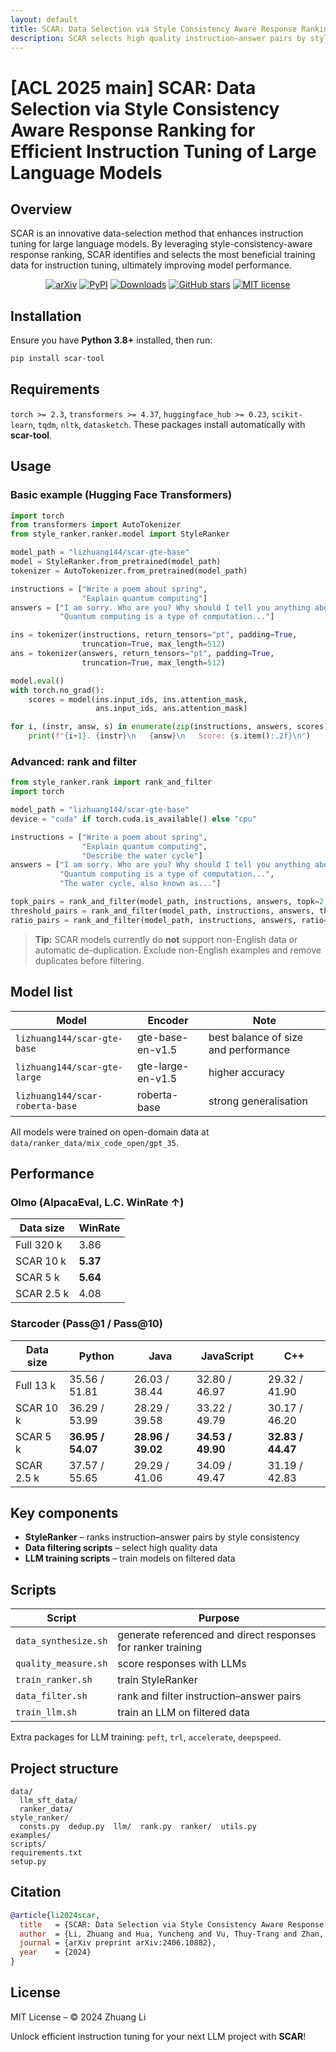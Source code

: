 ```yaml
---
layout: default
title: SCAR: Data Selection via Style Consistency Aware Response Ranking
description: SCAR selects high quality instruction–answer pairs by style consistency to enable efficient instruction tuning of large language models.
---
```


# [ACL 2025 main] SCAR: Data Selection via Style Consistency Aware Response Ranking for Efficient Instruction Tuning of Large Language Models

## Overview

SCAR is an innovative data-selection method that enhances instruction tuning for large language models. By leveraging style-consistency-aware response ranking, SCAR identifies and selects the most beneficial training data for instruction tuning, ultimately improving model performance.

<p align="center">
  <a href="https://arxiv.org/abs/2406.10882"><img src="https://img.shields.io/badge/arXiv-2406.10882-b31b1b.svg" alt="arXiv"></a>
  <a href="https://pypi.org/project/scar-tool/"><img src="https://img.shields.io/pypi/v/scar-tool?color=g" alt="PyPI"></a>
  <a href="https://pepy.tech/project/scar-tool"><img src="https://static.pepy.tech/badge/scar-tool" alt="Downloads"></a>
  <a href="https://github.com/zhuang-li/SCAR"><img src="https://img.shields.io/github/stars/zhuang-li/SCAR?style=social" alt="GitHub stars"></a>
  <a href="https://opensource.org/licenses/MIT"><img src="https://img.shields.io/badge/License-MIT-green.svg" alt="MIT license"></a>
</p>

## Installation

Ensure you have **Python 3.8+** installed, then run:

```bash
pip install scar-tool
````

## Requirements

`torch >= 2.3`, `transformers >= 4.37`, `huggingface_hub >= 0.23`, `scikit-learn`, `tqdm`, `nltk`, `datasketch`.
These packages install automatically with **scar-tool**.

## Usage

### Basic example (Hugging Face Transformers)

```python
import torch
from transformers import AutoTokenizer
from style_ranker.ranker.model import StyleRanker

model_path = "lizhuang144/scar-gte-base"
model = StyleRanker.from_pretrained(model_path)
tokenizer = AutoTokenizer.from_pretrained(model_path)

instructions = ["Write a poem about spring",
                "Explain quantum computing"]
answers = ["I am sorry. Who are you? Why should I tell you anything about poem",
           "Quantum computing is a type of computation..."]

ins = tokenizer(instructions, return_tensors="pt", padding=True,
                truncation=True, max_length=512)
ans = tokenizer(answers, return_tensors="pt", padding=True,
                truncation=True, max_length=512)

model.eval()
with torch.no_grad():
    scores = model(ins.input_ids, ins.attention_mask,
                   ans.input_ids, ans.attention_mask)

for i, (instr, answ, s) in enumerate(zip(instructions, answers, scores)):
    print(f"{i+1}. {instr}\n   {answ}\n   Score: {s.item():.2f}\n")
```

### Advanced: rank and filter

```python
from style_ranker.rank import rank_and_filter
import torch

model_path = "lizhuang144/scar-gte-base"
device = "cuda" if torch.cuda.is_available() else "cpu"

instructions = ["Write a poem about spring",
                "Explain quantum computing",
                "Describe the water cycle"]
answers = ["I am sorry. Who are you? Why should I tell you anything about poem",
           "Quantum computing is a type of computation...",
           "The water cycle, also known as..."]

topk_pairs = rank_and_filter(model_path, instructions, answers, topk=2, device=device)
threshold_pairs = rank_and_filter(model_path, instructions, answers, threshold=-2.0, device=device)
ratio_pairs = rank_and_filter(model_path, instructions, answers, ratio=0.5, device=device)
```

> **Tip:** SCAR models currently do **not** support non-English data or automatic de-duplication. Exclude non-English examples and remove duplicates before filtering.

## Model list

| Model                           | Encoder           | Note                                 |
| ------------------------------- | ----------------- | ------------------------------------ |
| `lizhuang144/scar-gte-base`     | gte-base-en-v1.5  | best balance of size and performance |
| `lizhuang144/scar-gte-large`    | gte-large-en-v1.5 | higher accuracy                      |
| `lizhuang144/scar-roberta-base` | roberta-base      | strong generalisation                |

All models were trained on open-domain data at `data/ranker_data/mix_code_open/gpt_35`.

## Performance

### Olmo (AlpacaEval, L.C. WinRate ↑)

| Data size  | WinRate  |
| ---------- | -------- |
| Full 320 k | 3.86     |
| SCAR 10 k  | **5.37** |
| SCAR 5 k   | **5.64** |
| SCAR 2.5 k | 4.08     |

### Starcoder (Pass\@1 / Pass\@10)

| Data size  | Python            | Java              | JavaScript        | C++               |
| ---------- | ----------------- | ----------------- | ----------------- | ----------------- |
| Full 13 k  | 35.56 / 51.81     | 26.03 / 38.44     | 32.80 / 46.97     | 29.32 / 41.90     |
| SCAR 10 k  | 36.29 / 53.99     | 28.29 / 39.58     | 33.22 / 49.79     | 30.17 / 46.20     |
| SCAR 5 k   | **36.95 / 54.07** | **28.96 / 39.02** | **34.53 / 49.90** | **32.83 / 44.47** |
| SCAR 2.5 k | 37.57 / 55.65     | 29.29 / 41.06     | 34.09 / 49.47     | 31.19 / 42.83     |

## Key components

* **StyleRanker** – ranks instruction–answer pairs by style consistency
* **Data filtering scripts** – select high quality data
* **LLM training scripts** – train models on filtered data

## Scripts

| Script               | Purpose                                                      |
| -------------------- | ------------------------------------------------------------ |
| `data_synthesize.sh` | generate referenced and direct responses for ranker training |
| `quality_measure.sh` | score responses with LLMs                                    |
| `train_ranker.sh`    | train StyleRanker                                            |
| `data_filter.sh`     | rank and filter instruction–answer pairs                     |
| `train_llm.sh`       | train an LLM on filtered data                                |

Extra packages for LLM training: `peft`, `trl`, `accelerate`, `deepspeed`.

## Project structure

```
data/
  llm_sft_data/
  ranker_data/
style_ranker/
  consts.py  dedup.py  llm/  rank.py  ranker/  utils.py
examples/
scripts/
requirements.txt
setup.py
```

## Citation

```bibtex
@article{li2024scar,
  title   = {SCAR: Data Selection via Style Consistency Aware Response Ranking for Efficient Instruction Tuning of Large Language Models},
  author  = {Li, Zhuang and Hua, Yuncheng and Vu, Thuy-Trang and Zhan, Haolan and Qu, Lizhen and Haffari, Gholamreza},
  journal = {arXiv preprint arXiv:2406.10882},
  year    = {2024}
}
```

## License

MIT License – © 2024 Zhuang Li

Unlock efficient instruction tuning for your next LLM project with **SCAR**!

